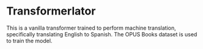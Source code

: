 # Transformerlator
This is a vanilla transformer trained to perform machine translation, specifically translating English to Spanish. The OPUS Books dataset is used to train the model.
